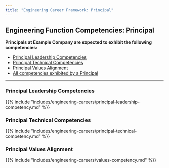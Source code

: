 ```yaml
---
title: "Engineering Career Framework: Principal"
---
```


## Engineering Function Competencies: Principal

**Principals at Example Company are expected to exhibit the following competencies:**

- [Principal Leadership Competencies](#principal-leadership-competencies)
- [Principal Technical Competencies](#principal-technical-competencies)
- [Principal Values Alignment](#principal-values-alignment)
- [All competencies exhibited by a Principal](/handbook/engineering/careers/matrix/principal/)

---

### Principal Leadership Competencies

{{% include "includes/engineering-careers/principal-leadership-competency.md" %}}

### Principal Technical Competencies

{{% include "includes/engineering-careers/principal-technical-competency.md" %}}

### Principal Values Alignment

{{% include "includes/engineering-careers/values-competency.md" %}}
